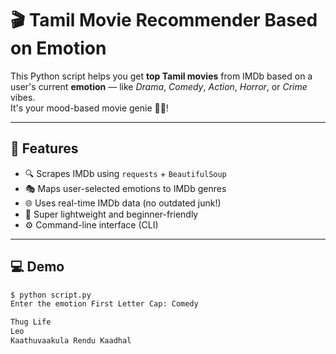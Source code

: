 # 🎬 Tamil Movie Recommender Based on Emotion

This Python script helps you get **top Tamil movies** from IMDb based on a user's current **emotion** — like _Drama_, _Comedy_, _Action_, _Horror_, or _Crime_ vibes.  
It's your mood-based movie genie 🧞‍♂️!

---

## 📌 Features

- 🔍 Scrapes IMDb using `requests` + `BeautifulSoup`
- 🎭 Maps user-selected emotions to IMDb genres
- 🌐 Uses real-time IMDb data (no outdated junk!)
- 🧠 Super lightweight and beginner-friendly
- ⚙️ Command-line interface (CLI)

---

## 💻 Demo

```bash
$ python script.py
Enter the emotion First Letter Cap: Comedy

Thug Life  
Leo  
Kaathuvaakula Rendu Kaadhal  
